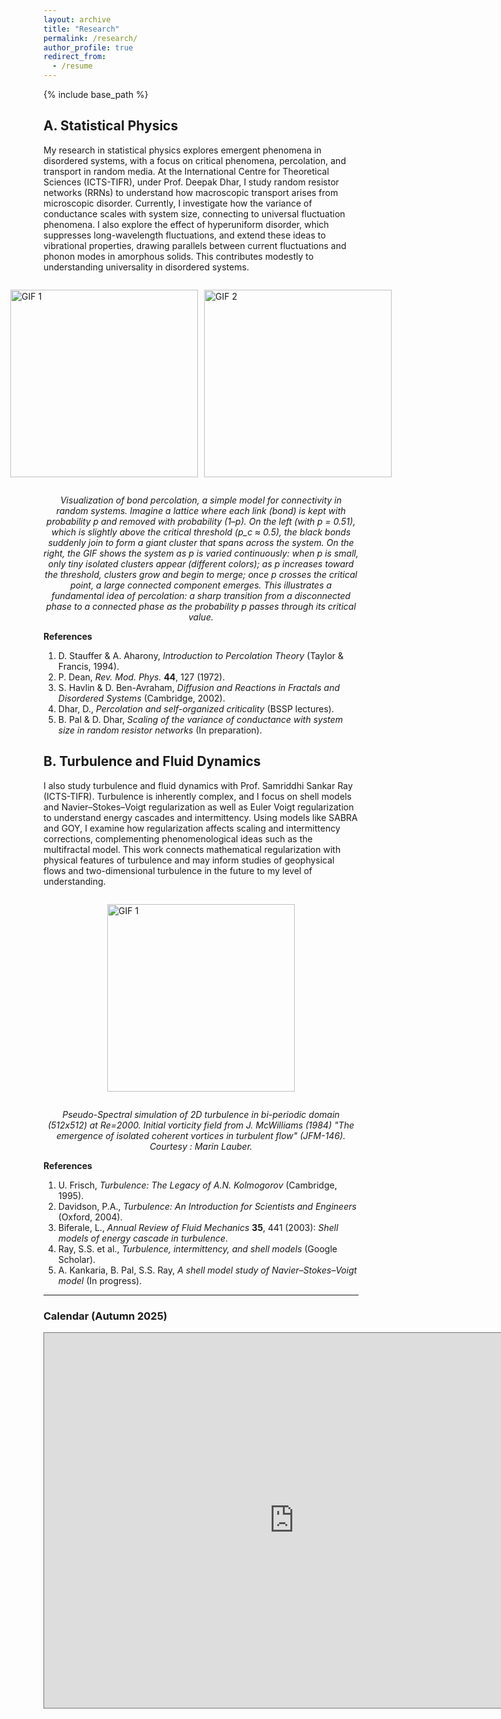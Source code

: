 ```yaml
---
layout: archive
title: "Research"
permalink: /research/
author_profile: true
redirect_from:
  - /resume
---
```



{% include base_path %}


## A. Statistical Physics

My research in statistical physics explores emergent phenomena in disordered systems, with a focus on critical phenomena, percolation, and transport in random media. At the International Centre for Theoretical Sciences (ICTS-TIFR), under Prof. Deepak Dhar, I study random resistor networks (RRNs) to understand how macroscopic transport arises from microscopic disorder. Currently, I investigate how the variance of conductance scales with system size, connecting to universal fluctuation phenomena. I also explore the effect of hyperuniform disorder, which suppresses long-wavelength fluctuations, and extend these ideas to vibrational properties, drawing parallels between current fluctuations and phonon modes in amorphous solids. This contributes modestly to understanding universality in disordered systems.

<div style="display: flex; justify-content: center; align-items: center; gap: 10px;">

  <img src="https://github.com/user-attachments/assets/f676123a-8556-4dd4-a08a-95cde6eef574" 
       alt="GIF 1" 
       width="300" height="300" />

  <img src="https://github.com/user-attachments/assets/b2298c90-0ed4-4511-8da9-b584b09dbc90" 
       alt="GIF 2" 
       width="300" height="300" />

</div>

<p style="text-align: center;"><em>Visualization of bond percolation, a simple model for connectivity in random systems. Imagine a lattice where each link (bond) is kept with probability p and removed with probability (1–p). On the left (with p = 0.51), which is slightly above the critical threshold (p_c ≈ 0.5), the black bonds suddenly join to form a giant cluster that spans across the system. On the right, the GIF shows the system as p is varied continuously: when p is small, only tiny isolated clusters appear (different colors); as p increases toward the threshold, clusters grow and begin to merge; once p crosses the critical point, a large connected component emerges. This illustrates a fundamental idea of percolation: a sharp transition from a disconnected phase to a connected phase as the probability p passes through its critical value.</em></p>

**References**

1. D. Stauffer & A. Aharony, *Introduction to Percolation Theory* (Taylor & Francis, 1994).
2. P. Dean, *Rev. Mod. Phys.* **44**, 127 (1972).
3. S. Havlin & D. Ben-Avraham, *Diffusion and Reactions in Fractals and Disordered Systems* (Cambridge, 2002).
4. Dhar, D., *Percolation and self-organized criticality* (BSSP lectures).
5. B. Pal & D. Dhar, *Scaling of the variance of conductance with system size in random resistor networks* (In preparation).


## B. Turbulence and Fluid Dynamics

I also study turbulence and fluid dynamics with Prof. Samriddhi Sankar Ray (ICTS-TIFR). Turbulence is inherently complex, and I focus on shell models and Navier–Stokes–Voigt regularization as well as Euler Voigt regularization to understand energy cascades and intermittency. Using models like SABRA and GOY, I examine how regularization affects scaling and intermittency corrections, complementing phenomenological ideas such as the multifractal model. This work connects mathematical regularization with physical features of turbulence and may inform studies of geophysical flows and two-dimensional turbulence in the future to my level of understanding.

<div style="display: flex; justify-content: center; align-items: center; gap: 10px;">

  <img src="https://github.com/user-attachments/assets/8938e6bf-97e4-4651-8959-b51f7af96795" 
       alt="GIF 1" 
       width="300" height="300" />
       
</div>

<p style="text-align: center;"><em>Pseudo-Spectral simulation of 2D turbulence in bi-periodic domain (512x512) at Re=2000. Initial vorticity field from J. McWilliams (1984) "The emergence of isolated coherent vortices in turbulent flow" (JFM-146). Courtesy : Marin Lauber.</em></p>


**References**

1. U. Frisch, *Turbulence: The Legacy of A.N. Kolmogorov* (Cambridge, 1995).
2. Davidson, P.A., *Turbulence: An Introduction for Scientists and Engineers* (Oxford, 2004).
3. Biferale, L., *Annual Review of Fluid Mechanics* **35**, 441 (2003): *Shell models of energy cascade in turbulence*.
4. Ray, S.S. et al., *Turbulence, intermittency, and shell models* (Google Scholar).
5. A. Kankaria, B. Pal, S.S. Ray, *A shell model study of Navier–Stokes–Voigt model* (In progress).


------


### Calendar (Autumn 2025)

<iframe src="https://calendar.google.com/calendar/embed?height=600&wkst=2&ctz=Asia%2FKolkata&showPrint=0&mode=MONTH&src=NDc0N2psdm1kamJiZmg4YWNvYm4zcGFiMjZkNXA2YTFAaW1wb3J0LmNhbGVuZGFyLmdvb2dsZS5jb20&src=c2FjLmN1bHRAaWlzZXJrb2wuYWMuaW4&src=dGFsa3NldmVudHMudG9kYXlAaWN0cy5yZXMuaW4&color=%23009688&color=%23f09300&color=%23616161" style="border:solid 1px #777" width="800" height="600" frameborder="0" scrolling="no"></iframe>
